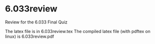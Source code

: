 6.033review
===========

Review for the 6.033 Final Quiz

The latex file is in 6.033review.tex
The compiled latex file (with pdftex on linux) is 6.033review.pdf
